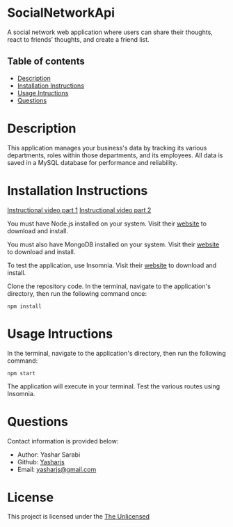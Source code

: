 # SocialNetworkApi
A social network web application where users can share their thoughts, react to friends’ thoughts, and create a friend list.

## Table of contents

- [Description](#description)
- [Installation Instructions](#installation-instructions)
- [Usage Intructions](#usage-intructions)
- [Questions](#questions)

# Description

This application manages your business's data by tracking its various departments, roles within those departments, and its employees. All data is saved in a MySQL database for performance and reliability.

# Installation Instructions

[Instructional video part 1](https://drive.google.com/file/d/1OEIygS6v2fmnNaYfjfP9_gKgwn8fprQH/view)
[Instructional video part 2](https://drive.google.com/file/d/15lOSa-6IMBNCsrIL0hVOCl-Jje7o7obI/view)

You must have Node.js installed on your system. Visit their [website](https://nodejs.org/en/download/) to download and install.

You must also have MongoDB installed on your system. Visit their [website](https://www.mongodb.com/try/download/community) to download and install.

To test the application, use Insomnia. Visit their [website](https://insomnia.rest/download) to download and install.

Clone the repository code. In the terminal, navigate to the application's directory, then run the following command once:

```
npm install
```

# Usage Intructions

In the terminal, navigate to the application's directory, then run the following command:

```
npm start
```

The application will execute in your terminal. Test the various routes using Insomnia.


# Questions 

Contact information is provided below:
* Author: Yashar Sarabi
* Github: [Yasharjs](https://github.com/yasharjs)
* Email: yasharjs@gmail.com

# License
This project is licensed under the [The Unlicensed](https://choosealicense.com/licenses/unlicense/)


